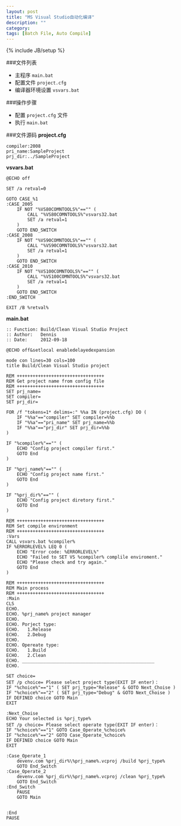 ```yaml
---
layout: post
title: "MS Visual Studio自动化编译"
description: ""
category:
tags: [Batch File, Auto Compile]
---
```

{% include JB/setup %}

###文件列表
* 主程序 `main.bat`
* 配置文件 `project.cfg`
* 编译器环境设置 `vsvars.bat`


###操作步骤
* 配置 `project.cfg` 文件
* 执行 `main.bat`


###文件源码
__project.cfg__

	compiler:2008
	pri_name:SampleProject
	prj_dir:../SampleProject

__vsvars.bat__

	@ECHO off

	SET /a retval=0

	GOTO CASE_%1
	:CASE_2005
		IF NOT "%VS80COMNTOOLS%"=="" (
			CALL "%VS80COMNTOOLS%"vsvars32.bat
			SET /a retval=1
		)
		GOTO END_SWITCH
	:CASE_2008
		IF NOT "%VS90COMNTOOLS%"=="" (
			CALL "%VS90COMNTOOLS%"vsvars32.bat
			SET /a retval=1
		)
		GOTO END_SWITCH
	:CASE_2010
		IF NOT "%VS100COMNTOOLS%"=="" (
			CALL "%VS100COMNTOOLS%"vsvars32.bat
			SET /a retval=1
		)
		GOTO END_SWITCH
	:END_SWITCH

	EXIT /B %retval%

__main.bat__

	:: Function: Build/Clean Visual Studio Project
	:: Author:   Dennis
	:: Date:     2012-09-18

	@ECHO off&setlocal enabledelayedexpansion 

	mode con lines=30 cols=100
	title Build/Clean Visual Studio project

	REM +++++++++++++++++++++++++++++++++
	REM Get project name from config file
	REM +++++++++++++++++++++++++++++++++
	SET prj_name=
	SET compiler=
	SET prj_dir=

	FOR /f "tokens=1* delims=:" %%a IN (project.cfg) DO (
		IF "%%a"=="compiler" SET compiler=%%b
		IF "%%a"=="pri_name" SET prj_name=%%b
		IF "%%a"=="prj_dir" SET prj_dir=%%b
	)

	IF "%compiler%"=="" (
		ECHO "Config project compiler first."
		GOTO End
	)

	IF "%prj_name%"=="" (
		ECHO "Config project name first."
		GOTO End
	)

	IF "%prj_dir%"=="" (
		ECHO "Config project diretory first."
		GOTO End
	)

	REM +++++++++++++++++++++++++++++++++
	REM Set compile environment
	REM +++++++++++++++++++++++++++++++++
	:Vars
	CALL vsvars.bat %compiler%
	IF %ERRORLEVEL% LEQ 0 (
		ECHO "Error code: %ERRORLEVEL%"
		ECHO "Failed to SET VS %compiler% complile enviroment."
		ECHO "Please check and try again."
		GOTO End
	)

	REM +++++++++++++++++++++++++++++++++
	REM Main process
	REM +++++++++++++++++++++++++++++++++
	:Main
	CLS
	ECHO.
	ECHO. %prj_name% project manager
	ECHO.
	ECHO. Porject type:
	ECHO. 	1.Release
	ECHO. 	2.Debug
	ECHO.
	ECHO. Opereate type:
	ECHO. 	1.Build
	ECHO. 	2.Clean
	ECHO. __________________________________________________
	ECHO.

	SET choice=
	SET /p choice= Please select project type(EXIT IF enter)：
	IF "%choice%"=="1" ( SET prj_type="Release" & GOTO Next_Choise )
	IF "%choice%"=="2" ( SET prj_type="Debug" & GOTO Next_Choise )
	IF DEFINED choice GOTO Main
	EXIT

	:Next_Choise
	ECHO Your selected is %prj_type%
	SET /p choice= Please select operate type(EXIT IF enter)：
	IF "%choice%"=="1" GOTO Case_Operate_%choice%
	IF "%choice%"=="2" GOTO Case_Operate_%choice%
	IF DEFINED choice GOTO Main
	EXIT

	:Case_Operate_1
		devenv.com %prj_dir%\%prj_name%.vcproj /build %prj_type%
		GOTO End_Switch
	:Case_Operate_2
		devenv.com %prj_dir%\%prj_name%.vcproj /clean %prj_type%
		GOTO End_Switch
	:End_Switch
		PAUSE
		GOTO Main


	:End
	PAUSE

